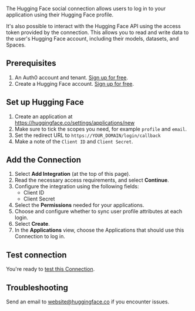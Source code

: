 The Hugging Face social connection allows users to log in to your application using their Hugging Face profile.

It's also possible to interact with the Hugging Face API using the access token provided by the connection. This allows you to read and write data to the user's Hugging Face account, including their models, datasets, and Spaces.

## Prerequisites

1. An Auth0 account and tenant. [Sign up for free](https://auth0.com/signup).
1. Create a Hugging Face account. [Sign up for free](https://huggingface.co/join).

## Set up Hugging Face

1. Create an application at https://huggingface.co/settings/applications/new
1. Make sure to tick the scopes you need, for example `profile` and `email`.
1. Set the redirect URL to `https://YOUR_DOMAIN/login/callback`
1. Make a note of the `Client ID` and `Client Secret`.

## Add the Connection

1. Select **Add Integration** (at the top of this page).
1. Read the necessary access requirements, and select **Continue**.
1. Configure the integration using the following fields:
   * Client ID
   * Client Secret
1. Select the **Permissions** needed for your applications.
1. Choose and configure whether to sync user profile attributes at each login.
1. Select **Create**.
1. In the **Applications** view, choose the Applications that should use this Connection to log in.

## Test connection

You're ready to [test this Connection](https://auth0.com/docs/authenticate/identity-providers/test-connections).

## Troubleshooting

Send an email to website@huggingface.co if you encounter issues.
